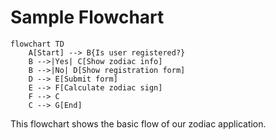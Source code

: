 

# Sample Flowchart

```mermaid
flowchart TD
    A[Start] --> B{Is user registered?}
    B -->|Yes| C[Show zodiac info]
    B -->|No| D[Show registration form]
    D --> E[Submit form]
    E --> F[Calculate zodiac sign]
    F --> C
    C --> G[End]
```

This flowchart shows the basic flow of our zodiac application.
